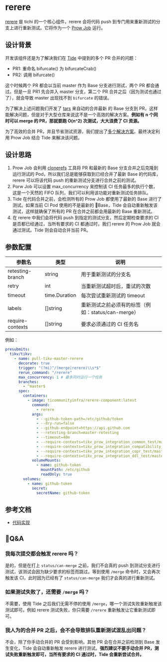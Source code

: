 # rerere

[rerere](https://github.com/ti-community-infra/tichi/tree/master/internal/pkg/rerere) 是 tichi 的一个核心组件，rerere 会将代码 push 到专门用来重新测试的分支上进行重新测试。它将作为一个 [Prow Job](https://github.com/kubernetes/test-infra/blob/master/prow/jobs.md) 运行。

## 设计背景

开发该组件还是为了解决我们在 [Tide](components/tide.md) 中提到的多个 PR 合并的问题：

- PR1: 重命名 bifurcate() 为 bifurcateCrab()
- PR2: 调用 bifurcate()
  
这个时候两个 PR 都会以当前 master 作为 Base 分支进行测试，两个 PR 都会通过。但是一旦 PR1 先合并入 master 分支，第二个 PR 合并之后（因为测试也通过了），就会导致 master 出现找不到 `bifurcate` 的错误。

为了解决上述问题我们开发了 [tars](plugins/tars.md) 来自动的合并最新 的 Base 分支到 PR，这样能解决问题，但是对于大型仓库来说这不是一个高效的解决方案。**例如有 n 个同时可以 merge 的 PR，那就要跑 O(n^2) 次测试，大大浪费了 CI 资源。**

为了高效的合并 PR，并且节省测试资源，我们提出了[多个解决方案](https://github.com/ti-community-infra/configs/discussions/41)。最终决定利用 Prow Job 结合 Tide 来解决该问题。

## 设计思路

1. Prow Job 会利用 [clonerefs](https://github.com/kubernetes/test-infra/tree/master/prow/clonerefs) 工具将 PR 和最新的 Base 分支合并之后克隆到运行测试的 Pod，所以我们总是能够获取到已经合并了最新 Base 的代码库，rerere 可以将该代码 push 的重新测试分支进行合并之前的测试。
2. Porw Job 可以设置 max_concurrency 来控制该 CI 任务最多的执行个数，这是一个天然的 FIFO 队列，我们可以利用该功能对重新测试任务排队。
3. Tide 在代码合并之前，会检测所有的 Prow Job 都使用了最新的 Base 进行了测试。如果当前 CI Pod 使用的不是最新的 Base，Tide 会自动重新触发该测试，这样就确保了所有的 PR 在合并之前都会用最新的 Base 重新测试。
4. 在 rerere 中我们会将代码 push 到指定的测试分支，然后定期检查要求的 CI 是否都已经通过，当所有要求的 CI 都通过时，我们 rerere 的 Prow Job 就会通过测试。Tide 则会自动合并当前 PR。

## 参数配置

| 参数名           | 类型          | 说明                                               |
| ---------------- | ------------- | -------------------------------------------------- |
| retesting-branch | string        | 用于重新测试的分支名                               |
| retry            | int           | 当重新测试超时后，重试的次数                       |
| timeout          | time.Duration | 每次尝试重新测试的 timeout                         |
| labels           | []string      | 重新测试之前必须有的标签（例如：status/can-merge） |
| require-contexts | []string      | 要求必须通过的 CI 任务名                           |

例如：

```yaml
presubmits:
  tikv/tikv:
    - name: pull-tikv-master-rerere
      decorate: true
      trigger: "(?mi)^/(merge|rerere)\\s*$"
      rerun_command: "/rerere"
      max_concurrency: 1 # 最多同时运行一个任务
      branches:
        - ^master$
      spec:
        containers:
          - image: ticommunityinfra/rerere-component:latest
            command:
              - rerere
            args:
              - --github-token-path=/etc/github/token
              - --dry-run=false
              - --github-endpoint=https://api.github.com
              - --retesting-branch=master-retesting
              - --timeout=40m
              - --require-contexts=tikv_prow_integration_common_test/master-retesting
              - --require-contexts=tikv_prow_integration_compatibility_test/master-retesting
              - --require-contexts=tikv_prow_integration_copr_test/master-retesting
              - --require-contexts=tikv_prow_integration_ddl_test/master-retesting
            volumeMounts:
              - name: github-token
                mountPath: /etc/github
                readOnly: true
        volumes:
          - name: github-token
            secret:
              secretName: github-token
```

## 参考文档
- [代码实现](https://github.com/ti-community-infra/tichi/tree/master/internal/pkg/rerere)

## Q&A

### 我每次提交都会触发 rerere 吗？

是的，但是在打上 `status/can-merge` 之前，我们不会真的 push 到测试分支进行测试，该测试会因为缺少要求的标签而跳过。等到使用 `/merge` 命令时，又会再次触发该 CI，此时因为已经有了 `status/can-merge` 我们才会真的进行重新测试。

### 如果测试失败了，还需要 `/merge` 吗？

不需要，使用 Tide 之后我们无需不停的使用 `/merge`，哪一个测试失败重新触发该测试即可。例如 rerere 测试失败，你只需要 `/rerere` 重新触发让它重新测试即可。

### 我人为的合并 PR 之后，会不会导致排队重新测试混乱出问题？

不会，除了你手动合并的 PR 会受到影响，其他 PR 会在合并之前检测到 Base 发生变化，Tide 会自动重新触发 rerere 进行测试。**强烈建议不要手动合并 PR，测试失败重新触发即可，当所有要求的 CI 通过时，Tide 会重新尝试合并。**